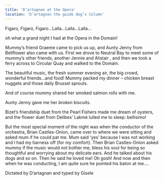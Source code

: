 ```yaml
---
title: 'D’artagnan at the Opera'
location: 'D’artagnan the guide dog’s Column'
---
```

Figaro, Figaro, Figaro…Lalla…Lalla…Lalla…

oh what a grand night I had at the Opera in the Domain!

Mummy’s friend Graeme came to pick us up, and Aunty Jenny from Bellflower also came with us. First we drove to Neutral Bay to meet some of mummy’s other friends, another Jennie and Alistair , and then we took a ferry across to Circular Quay and walked to the Domain.

The beautiful music, the fresh summer evening air, the big crowd, wonderful friends…and food! Mummy packed my dinner – chicken breast nuggets and those daily Brussel sprouts.

And of course mummy shared her smoked salmon rolls with me.

Aunty Jenny gave me her *broken* biscuits.

Bizet’s friendship duet from the Pearl Fishers made me dream of oysters, and the flower duet from Delibes’ Lakmé lulled me to sleep: bellisimo!

But the most special moment of the night was when the conductor of the orchestra, Brian Castles-Onion, came over to where we were sitting and asked mum if he could pat me. Mum said ‘yes’ because I was not working and I had my harness off (for my comfort). Then Brian Castles-Onion asked mummy if the music would not bother me, bless his soul for being so thoughtful and worrying about my delicate ears. And he talked about his dogs and so on. Then he said he loved me! Oh gosh! And now and then when he was conducting, I am quite sure he pointed his baton at me….

Dictated by D’artagnan and typed by Gisele
